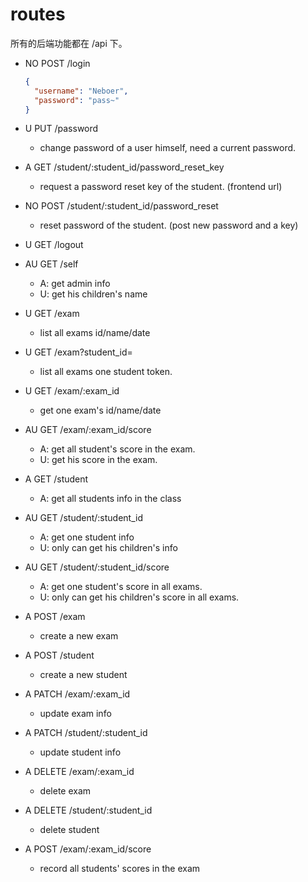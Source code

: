 # routes

所有的后端功能都在 /api 下。

- NO POST /login
  ```json
  {
    "username": "Neboer",
    "password": "pass~"
  }
  ```
- U PUT /password
  - change password of a user himself, need a current password.
- A GET /student/:student_id/password_reset_key
  - request a password reset key of the student. (frontend url)
- NO POST /student/:student_id/password_reset
  - reset password of the student. (post new password and a key)
- U GET /logout

- AU GET /self
  - A: get admin info
  - U: get his children's name
- U GET /exam
  - list all exams id/name/date
- U GET /exam?student_id=
  - list all exams one student token.
- U GET /exam/:exam_id
  - get one exam's id/name/date
- AU GET /exam/:exam_id/score
  - A: get all student's score in the exam.
  - U: get his score in the exam.
- A GET /student
  - A: get all students info in the class
- AU GET /student/:student_id
  - A: get one student info
  - U: only can get his children's info
- AU GET /student/:student_id/score
  - A: get one student's score in all exams.
  - U: only can get his children's score in all exams.

- A POST /exam
  - create a new exam
- A POST /student
  - create a new student
- A PATCH /exam/:exam_id
  - update exam info
- A PATCH /student/:student_id
  - update student info
- A DELETE /exam/:exam_id
  - delete exam
- A DELETE /student/:student_id
  - delete student
- A POST /exam/:exam_id/score
  - record all students' scores in the exam